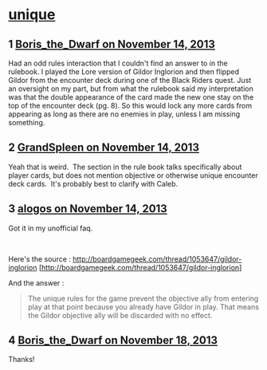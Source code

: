 # [unique](https://community.fantasyflightgames.com/topic/93523-unique/)

## 1 [Boris_the_Dwarf on November 14, 2013](https://community.fantasyflightgames.com/topic/93523-unique/?do=findComment&comment=908826)

Had an odd rules interaction that I couldn't find an answer to in the rulebook. I played the Lore version of Gildor Inglorion and then flipped Gildor from the encounter deck during one of the Black Riders quest. Just an oversight on my part, but from what the rulebook said my interpretation was that the double appearance of the card made the new one stay on the top of the encounter deck (pg. 8). So this would lock any more cards from appearing as long as there are no enemies in play, unless I am missing something.

## 2 [GrandSpleen on November 14, 2013](https://community.fantasyflightgames.com/topic/93523-unique/?do=findComment&comment=908879)

Yeah that is weird.  The section in the rule book talks specifically about player cards, but does not mention objective or otherwise unique encounter deck cards.  It's probably best to clarify with Caleb.

## 3 [alogos on November 14, 2013](https://community.fantasyflightgames.com/topic/93523-unique/?do=findComment&comment=908916)

Got it in my unofficial faq.

 

Here's the source : http://boardgamegeek.com/thread/1053647/gildor-inglorion [http://boardgamegeek.com/thread/1053647/gildor-inglorion]

And the answer : 

> The unique rules for the game prevent the objective ally from entering play at that point because you already have Gildor in play. That means the Gildor objective ally will be discarded with no effect.

## 4 [Boris_the_Dwarf on November 18, 2013](https://community.fantasyflightgames.com/topic/93523-unique/?do=findComment&comment=911234)

Thanks!

